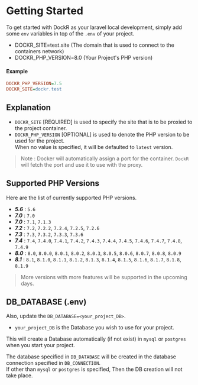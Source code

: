 # Getting Started
To get started with DockR as your laravel local development, simply add some `env` variables in top of the `.env` of your project.

- DOCKR_SITE=test.site (The domain that is used to connect to the containers network)
- DOCKR_PHP_VERSION=8.0 (Your Project's PHP version)

#### Example

```ini
DOCKR_PHP_VERSION=7.5
DOCKR_SITE=dockr.test
```

## Explanation
- `DOCKR_SITE` \[REQUIRED] is used to specify the site that is to be proxied to the project container.
- `DOCKR_PHP_VERSION` \[OPTIONAL] is used to denote the PHP version to be used for the project.<br>When no value is specified, it will be defaulted to `latest` version.

> Note : Docker will automatically assign a port for the container. `DockR` will fetch the port and use it to use with the proxy.

## Supported PHP Versions
Here are the list of currently supported PHP versions.
- ***5.6*** : `5.6`
- ***7.0*** : `7.0`
- ***7.0*** : `7.1`, `7.1.3`
- ***7.2*** : `7.2`, `7.2.2`, `7.2.4`, `7.2.5`, `7.2.6`
- ***7.3*** : `7.3`, `7.3.2`, `7.3.3`, `7.3.6`
- ***7.4*** : `7.4`, `7.4.0`, `7.4.1`, `7.4.2`, `7.4.3`, `7.4.4`, `7.4.5`, `7.4.6`, `7.4.7`, `7.4.8`, `7.4.9`
- ***8.0*** : `8.0`, `8.0.0`, `8.0.1`, `8.0.2`, `8.0.3`, `8.0.5`, `8.0.6`, `8.0.7`, `8.0.8`, `8.0.9`
- ***8.1*** : `8.1`, `8.1.0`, `8.1.1`, `8.1.2`, `8.1.3`, `8.1.4`, `8.1.5`, `8.1.6`, `8.1.7`, `8.1.8`, `8.1.9`

> More versions with more features will be supported in the upcoming days.

## DB_DATABASE (.env)
Also, update the `DB_DATABASE=<your_project_DB>`.
<br>
- `your_project_DB` is the Database you wish to use for your project.

This will create a Database automatically (if not exist) in `mysql` or `postgres` when you start your project.

The database specified in `DB_DATABASE` will be created in the database connection specified in `DB_CONNECTION`.
<br>If other than `mysql` or `postgres` is specified, Then the DB creation will not take place.
